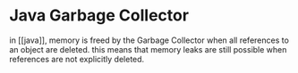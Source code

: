 # Java Garbage Collector

in [[java]], memory is freed by the Garbage Collector when all references to an object are deleted. this means that memory leaks are still possible when references are not explicitly deleted.
